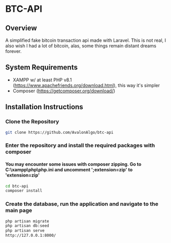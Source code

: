 # BTC-API

## Overview

A simplified fake bitcoin transaction api made with Laravel. This is not real, I also wish I had a lot of bitcoin, alas, some things remain distant dreams forever.

## System Requirements

- XAMPP w/ at least PHP v8.1 (https://www.apachefriends.org/download.html), this way it's simpler
- Composer (https://getcomposer.org/download/)

## Installation Instructions

### Clone the Repository
```bash
git clone https://github.com/AvalonAlgo/btc-api
```

### Enter the repository and install the required packages with composer
#### You may encounter some issues with composer zipping. Go to C:\xampp\php\php.ini and uncomment ';extension=zip' to 'extension=zip'
```bash
cd btc-api
composer install
```

### Create the database, run the application and navigate to the main page
```bash
php artisan migrate
php artisan db:seed
php artisan serve
http://127.0.0.1:8000/
```

